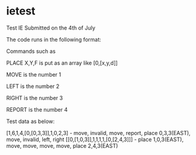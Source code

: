 # ietest
Test IE Submitted on the 4th of July

The code runs in the following format:

Commands such as

PLACE X,Y,F is put as an array like [0,[x,y,d]]

MOVE is the number 1

LEFT is the number 2

RIGHT is the number 3

REPORT is the number 4

Test data as below:

[1,6,1,4,[0,[0,3,3]],1,0,2,3] - move, invalid, move, report, place 0,3,3(EAST), move, invalid, left, right
[[0,[1,0,3]],1,1,1,1,[0,[2,4,3]]] - place 1,0,3(EAST), move, move, move, move, place 2,4,3(EAST)
